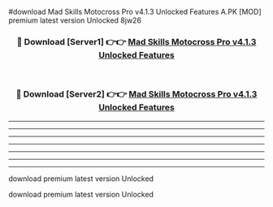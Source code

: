 #download Mad Skills Motocross Pro v4.1.3 Unlocked Features A.PK [MOD] premium latest version Unlocked 8jw26 



<div align="center">
<h3>🔴 Download [Server1] 👉👉 <a href="https://download1apk.web.app/">Mad Skills Motocross Pro v4.1.3 Unlocked Features</a></h3><br>

<h3>🔴 Download [Server2] 👉👉 <a href="https://download1apk.web.app/">Mad Skills Motocross Pro v4.1.3 Unlocked Features</a></h3>
</div>





----------------------------------------------------------

----------------------------------------------------------

----------------------------------------------------------

----------------------------------------------------------

----------------------------------------------------------

----------------------------------------------------------

----------------------------------------------------------

download premium latest version Unlocked

download premium latest version Unlocked
